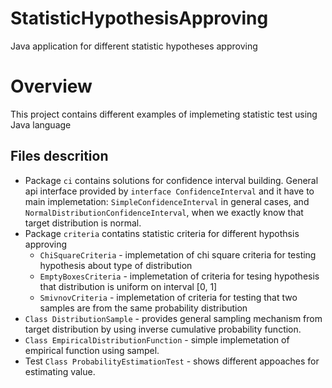 # StatisticHypothesisApproving
Java application for different statistic hypotheses approving

<h1>Overview</h1>
<p>This project contains different examples of implemeting statistic test using Java language</p>
<h2>Files descrition</h2>
<ul>

<li>Package <code>ci</code> contains solutions for confidence interval building. General api interface provided by
<code>interface ConfidenceInterval</code> and it have to main implemetation: <code>SimpleConfidenceInterval</code> in general cases, and
<code>NormalDistributionConfidenceInterval</code>, when we exactly know that target distribution is normal.</li>

<li> Package <code>criteria</code> contatins statistic criteria for different hypothsis approving
  <ul>
    <li><code>ChiSquareCriteria</code> - implemetation of chi square criteria for testing hypothesis about type of distribution</li>
    <li><code>EmptyBoxesCriteria</code> - implemetation of criteria for tesing hypothesis that distribution is uniform on interval [0, 1]</li>
    <li><code>SmivnovCriteria</code> - implemetation of criteria for testing that two samples are from the same probability distribution</li>
  </ul>
</li>

<li><code>Class DistributionSample</code> - provides general sampling mechanism from target distribution by using inverse cumulative probability function.</li>

<li><code>Class EmpiricalDistributionFunction</code> - simple implemetation of empirical function using sampel.</li>

<li>Test <code>Class ProbabilityEstimationTest</code> - shows different appoaches for estimating value.</li>

</ul>
